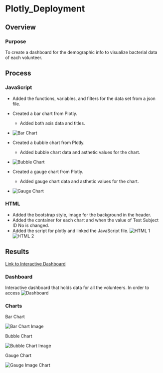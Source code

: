 # Plotly_Deployment
## Overview
### Purpose
To create a dashboard for the demographic info to visualize bacterial data of each volunteer. 

## Process 
### JavaScript 
  - Added the functions, variables, and filters for the data set from a json file. 
  - Created a bar chart from Plotly.
    - Added both axis data and titles.  
  - ![Bar Chart](https://user-images.githubusercontent.com/101272613/173240015-0bd132a4-6504-4c39-8d4d-c72e0fbf8a85.PNG)

  - Created a bubble chart from Plotly. 
    - Added bubble chart data and asthetic values for the chart.
  - ![Bubble Chart](https://user-images.githubusercontent.com/101272613/173240027-4ab9d057-6d08-498d-ba34-6a0fa4150060.PNG)

  - Created a gauge chart from Plotly. 
    - Added gauge chart data and asthetic values for the chart.
  - ![Gauge Chart](https://user-images.githubusercontent.com/101272613/173240083-8fe345da-2c39-471d-9f66-59efa581360e.PNG)

### HTML
  - Added the bootstrap style, image for the background in the header.  
  - Added the container for each chart and when the value of Test Subject ID No is changed. 
  - Added the script for plotly and linked the JavaScript file. 
![HTML 1](https://user-images.githubusercontent.com/101272613/173240092-e6f141db-fb5a-4a33-8450-bb58028dadc4.PNG)
![HTML 2](https://user-images.githubusercontent.com/101272613/173240237-2f9525cc-c22a-41e2-83fe-3cfc03e81363.PNG)


## Results
[Link to Interactive Dashboard](https://markwin89.github.io/Plotly_Deployment/)
### Dashboard
Interactive dashboard that holds data for all the volunteers.  In order to access 
![Dashboard](https://user-images.githubusercontent.com/101272613/173240109-2ccd46d8-09ac-451c-a82c-029a737bdf11.PNG)
### Charts
Bar Chart

![Bar Chart Image](https://user-images.githubusercontent.com/101272613/173240119-ddd01ecf-9e73-41cc-8e23-89ff9c7fe1bd.PNG)

Bubble Chart

![Bubble Chart Image](https://user-images.githubusercontent.com/101272613/173240125-94521220-6d0d-4a72-83e6-b9d272f662ac.PNG)

Gauge Chart

![Gauge Image Chart](https://user-images.githubusercontent.com/101272613/173240126-adea57f3-edce-4900-bb28-50dfb5e1c0e6.PNG)



